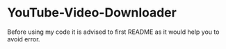 # YouTube-Video-Downloader
Before using my code it is advised to first README as it would help you to avoid error.
